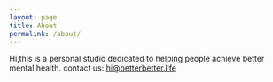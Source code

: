 ```yaml
---
layout: page
title: About
permalink: /about/
---
```

Hi,this is a personal studio dedicated to helping people achieve better mental health.
contact us: hi@betterbetter.life
